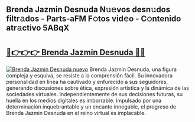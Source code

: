 ## Brenda Jazmin Desnuda N𝚞𝚎vos desn𝚞dos filtr𝚊dos - Parts-aFM F𝚘tos vid𝚎o - C𝚘ntenido atr𝚊ctivo 5ABqX

# <h2><a href="http://mbdpuw.tromn.icu/?c=Brenda+Jazmin+Desnuda">🔗👉👉👉 Brenda Jazmin Desnuda 🔗🔗</a></h2>

[![Brenda Jazmin Desnuda nuevo](https://i.imgur.com/pEAQMta.gif)](http://mbdpuw.tromn.icu/?c=Brenda+Jazmin+Desnuda)
Brenda Jazmin Desnuda, una figura compleja y esquiva, se resiste a la comprensión fácil. Su innovadora personalidad en línea ha cautivado y enfurecido a sus seguidores, generando discusiones sobre ética, expresión artística y la dinámica de las sociedades virtuales. Independientemente de sus decisiones futuras, su huella en los medios digitales es imborrable. Impulsado por una determinación inquebrantable y un encanto innegable, el progreso de Brenda Jazmin Desnuda en el reino virtual es implacable.
